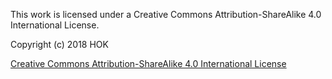 This work is licensed under a Creative Commons Attribution-ShareAlike 4.0 International License.

Copyright (c) 2018 HOK

[Creative Commons Attribution-ShareAlike 4.0 International License](http://creativecommons.org/licenses/by-sa/4.0/)
